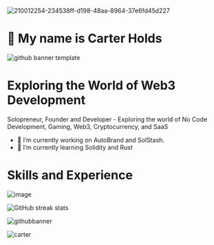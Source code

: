 ![210012254-234538ff-d198-48aa-8964-37e6fd45d227](https://github.com/user-attachments/assets/85d2b461-3061-47c2-80ac-0ba4c197bb57)

# 👋 My name is Carter Holds

![github banner template](https://github.com/user-attachments/assets/860b94cd-888f-4e90-beb8-c05040f0a7d3)

# Exploring the World of Web3 Development
Solopreneur, Founder and  Developer  - Exploring the world of No Code Development, Gaming, Web3, Cryptocurrency, and SaaS



- 🔭 I’m currently working on AutoBrand and SolStash. 
- 🌱 I’m currently learning Solidity and Rust


# Skills and Experience

![image](https://github.com/user-attachments/assets/74700329-ba07-4d05-84d6-6fa7cc2025dc)

![GitHub streak stats](https://streak-stats.demolab.com/?user=CarterNoCodes)  

![githubbanner](https://github.com/user-attachments/assets/90262065-5d53-4f75-8281-7a075f325e1e)

![carter](https://github.com/user-attachments/assets/e60d41de-ee79-4b19-a4fe-d87012660fea)


